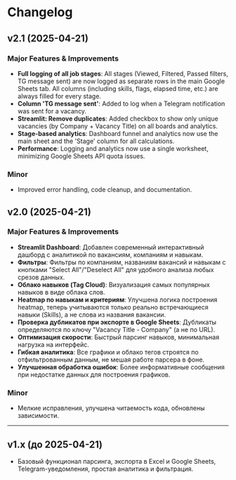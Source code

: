 # Changelog

## v2.1 (2025-04-21)

### Major Features & Improvements
- **Full logging of all job stages**: All stages (Viewed, Filtered, Passed filters, TG message sent) are now logged as separate rows in the main Google Sheets tab. All columns (including skills, flags, elapsed time, etc.) are always filled for every stage.
- **Column 'TG message sent'**: Added to log when a Telegram notification was sent for a vacancy.
- **Streamlit: Remove duplicates**: Added checkbox to show only unique vacancies (by Company + Vacancy Title) on all boards and analytics.
- **Stage-based analytics**: Dashboard funnel and analytics now use the main sheet and the 'Stage' column for all calculations.
- **Performance**: Logging and analytics now use a single worksheet, minimizing Google Sheets API quota issues.

### Minor
- Improved error handling, code cleanup, and documentation.

## v2.0 (2025-04-21)

### Major Features & Improvements
- **Streamlit Dashboard**: Добавлен современный интерактивный дашборд с аналитикой по вакансиям, компаниям и навыкам.
- **Фильтры**: Фильтры по компаниям, названиям вакансий и навыкам с кнопками "Select All"/"Deselect All" для удобного анализа любых срезов данных.
- **Облако навыков (Tag Cloud)**: Визуализация самых популярных навыков в виде облака слов.
- **Heatmap по навыкам и критериям**: Улучшена логика построения heatmap, теперь учитываются только реально встречающиеся навыки (Skills), а не слова из названия вакансии.
- **Проверка дубликатов при экспорте в Google Sheets**: Дубликаты определяются по ключу "Vacancy Title - Company" (а не по URL).
- **Оптимизация скорости**: Быстрый парсинг навыков, минимальная нагрузка на интерфейс.
- **Гибкая аналитика**: Все графики и облако тегов строятся по отфильтрованным данным, не мешая работе парсера в фоне.
- **Улучшенная обработка ошибок**: Более информативные сообщения при недостатке данных для построения графиков.

### Minor
- Мелкие исправления, улучшена читаемость кода, обновлены зависимости.

---

## v1.x (до 2025-04-21)
- Базовый функционал парсинга, экспорта в Excel и Google Sheets, Telegram-уведомления, простая аналитика и фильтрация.
